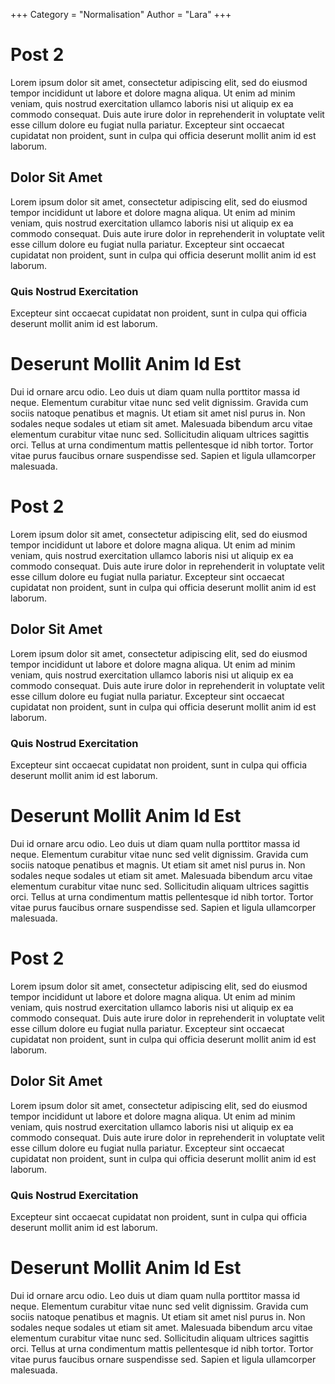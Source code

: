 +++
Category = "Normalisation"
Author = "Lara"
+++

# Post 2
Lorem ipsum dolor sit amet, consectetur adipiscing elit, sed do eiusmod tempor incididunt ut labore et dolore magna aliqua. Ut enim ad minim veniam, quis nostrud exercitation ullamco laboris nisi ut aliquip ex ea commodo consequat. Duis aute irure dolor in reprehenderit in voluptate velit esse cillum dolore eu fugiat nulla pariatur. Excepteur sint occaecat cupidatat non proident, sunt in culpa qui officia deserunt mollit anim id est laborum.
## Dolor Sit Amet
Lorem ipsum dolor sit amet, consectetur adipiscing elit, sed do eiusmod tempor incididunt ut labore et dolore magna aliqua. Ut enim ad minim veniam, quis nostrud exercitation ullamco laboris nisi ut aliquip ex ea commodo consequat. Duis aute irure dolor in reprehenderit in voluptate velit esse cillum dolore eu fugiat nulla pariatur. Excepteur sint occaecat cupidatat non proident, sunt in culpa qui officia deserunt mollit anim id est laborum.
### Quis Nostrud Exercitation
Excepteur sint occaecat cupidatat non proident, sunt in culpa qui officia deserunt mollit anim id est laborum.

# Deserunt Mollit Anim Id Est
Dui id ornare arcu odio. Leo duis ut diam quam nulla porttitor massa id neque. Elementum curabitur vitae nunc sed velit dignissim. Gravida cum sociis natoque penatibus et magnis. Ut etiam sit amet nisl purus in. Non sodales neque sodales ut etiam sit amet. Malesuada bibendum arcu vitae elementum curabitur vitae nunc sed. Sollicitudin aliquam ultrices sagittis orci. Tellus at urna condimentum mattis pellentesque id nibh tortor. Tortor vitae purus faucibus ornare suspendisse sed. Sapien et ligula ullamcorper malesuada.

# Post 2
Lorem ipsum dolor sit amet, consectetur adipiscing elit, sed do eiusmod tempor incididunt ut labore et dolore magna aliqua. Ut enim ad minim veniam, quis nostrud exercitation ullamco laboris nisi ut aliquip ex ea commodo consequat. Duis aute irure dolor in reprehenderit in voluptate velit esse cillum dolore eu fugiat nulla pariatur. Excepteur sint occaecat cupidatat non proident, sunt in culpa qui officia deserunt mollit anim id est laborum.
## Dolor Sit Amet
Lorem ipsum dolor sit amet, consectetur adipiscing elit, sed do eiusmod tempor incididunt ut labore et dolore magna aliqua. Ut enim ad minim veniam, quis nostrud exercitation ullamco laboris nisi ut aliquip ex ea commodo consequat. Duis aute irure dolor in reprehenderit in voluptate velit esse cillum dolore eu fugiat nulla pariatur. Excepteur sint occaecat cupidatat non proident, sunt in culpa qui officia deserunt mollit anim id est laborum.
### Quis Nostrud Exercitation
Excepteur sint occaecat cupidatat non proident, sunt in culpa qui officia deserunt mollit anim id est laborum.

# Deserunt Mollit Anim Id Est
Dui id ornare arcu odio. Leo duis ut diam quam nulla porttitor massa id neque. Elementum curabitur vitae nunc sed velit dignissim. Gravida cum sociis natoque penatibus et magnis. Ut etiam sit amet nisl purus in. Non sodales neque sodales ut etiam sit amet. Malesuada bibendum arcu vitae elementum curabitur vitae nunc sed. Sollicitudin aliquam ultrices sagittis orci. Tellus at urna condimentum mattis pellentesque id nibh tortor. Tortor vitae purus faucibus ornare suspendisse sed. Sapien et ligula ullamcorper malesuada.



# Post 2
Lorem ipsum dolor sit amet, consectetur adipiscing elit, sed do eiusmod tempor incididunt ut labore et dolore magna aliqua. Ut enim ad minim veniam, quis nostrud exercitation ullamco laboris nisi ut aliquip ex ea commodo consequat. Duis aute irure dolor in reprehenderit in voluptate velit esse cillum dolore eu fugiat nulla pariatur. Excepteur sint occaecat cupidatat non proident, sunt in culpa qui officia deserunt mollit anim id est laborum.
## Dolor Sit Amet
Lorem ipsum dolor sit amet, consectetur adipiscing elit, sed do eiusmod tempor incididunt ut labore et dolore magna aliqua. Ut enim ad minim veniam, quis nostrud exercitation ullamco laboris nisi ut aliquip ex ea commodo consequat. Duis aute irure dolor in reprehenderit in voluptate velit esse cillum dolore eu fugiat nulla pariatur. Excepteur sint occaecat cupidatat non proident, sunt in culpa qui officia deserunt mollit anim id est laborum.
### Quis Nostrud Exercitation
Excepteur sint occaecat cupidatat non proident, sunt in culpa qui officia deserunt mollit anim id est laborum.

# Deserunt Mollit Anim Id Est
Dui id ornare arcu odio. Leo duis ut diam quam nulla porttitor massa id neque. Elementum curabitur vitae nunc sed velit dignissim. Gravida cum sociis natoque penatibus et magnis. Ut etiam sit amet nisl purus in. Non sodales neque sodales ut etiam sit amet. Malesuada bibendum arcu vitae elementum curabitur vitae nunc sed. Sollicitudin aliquam ultrices sagittis orci. Tellus at urna condimentum mattis pellentesque id nibh tortor. Tortor vitae purus faucibus ornare suspendisse sed. Sapien et ligula ullamcorper malesuada.



